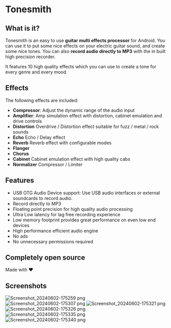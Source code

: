# Tonesmith
## What is it?
Tonesmith is an easy to use **guitar multi effects processor** for Android. You can use it to put some nice effects on your electric guitar sound, and create some nice tones. You can also **record audio directly to MP3** with the in built high precision recorder.

It features 10 high quality effects which you can use to create a tone for every genre and every mood.

## Effects
The following effects are included:
- **Compressor**:
Adjust the dynamic range of the audio input
- **Amplifier**:
Amp simulation effect with distortion, cabinet emulation and drive controls
- **Distortion**
Overdrive / Distortion effect suitable for fuzz / metal / rock sounds
- **Echo**
Echo / Delay effect 
- **Reverb**
Reverb effect with configurable modes
- **Flanger**
- **Chorus**
- **Cabinet**
Cabinet emulation effect with high quality cabs
- **Normalizer**
Compressor / Limiter

## Features
- USB OTG Audio Device support: Use USB audio interfaces or external soundcards to record audio.
- Record directly to MP3
- Floating point precision for high quality audio processing
- Ultra Low latency for lag free recording experience
- Low memory footprint provides great performance on even low end devices
- High performance efficient audio engine
- No ads
- No unnecessary permissions required

## Completely open source
Made with ❤️

## Screenshots
![Screenshot_20240602-175259 png](https://github.com/djshaji/tonesmith/assets/17184025/6d193f84-d9ed-499a-ab48-d2f35c6a79c3)
![Screenshot_20240602-175307 png](https://github.com/djshaji/tonesmith/assets/17184025/f497f83a-6e2e-4e36-a219-3c2ca8604539)
![Screenshot_20240602-175321 png](https://github.com/djshaji/tonesmith/assets/17184025/017c073e-99e2-461c-8103-f64bf7241650)
![Screenshot_20240602-175326 png](https://github.com/djshaji/tonesmith/assets/17184025/c5a43e18-f6ee-4ebe-ab32-0e6e797523b7)
![Screenshot_20240602-175335 png](https://github.com/djshaji/tonesmith/assets/17184025/802728a9-77fa-4573-ada8-a204da1b1be6)
![Screenshot_20240602-175340 png](https://github.com/djshaji/tonesmith/assets/17184025/41608405-814e-466c-8d34-780f0daac8fb)
